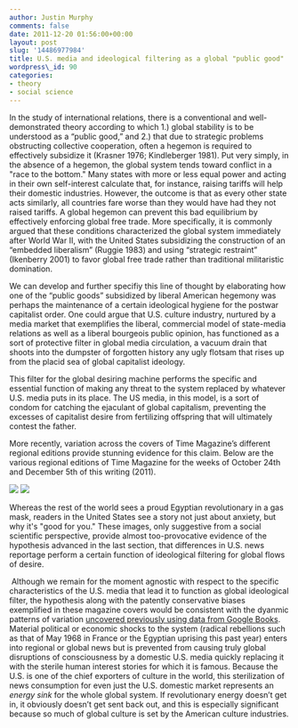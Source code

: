 ```yaml
---
author: Justin Murphy
comments: false
date: 2011-12-20 01:56:00+00:00
layout: post
slug: '14486977984'
title: U.S. media and ideological filtering as a global "public good"
wordpress\_id: 90
categories:
- theory
- social science
---
```


In the study of international relations, there is a conventional and well-demonstrated theory according to which 1.) global stability is to be understood as a “public good,” and 2.) that due to strategic problems obstructing collective cooperation, often a hegemon is required to effectively subsidize it (Krasner 1976; Kindleberger 1981). Put very simply, in the absence of a hegemon, the global system tends toward conflict in a "race to the bottom." Many states with more or less equal power and acting in their own self-interest calculate that, for instance, raising tariffs will help their domestic industries. However, the outcome is that as every other state acts similarly, all countries fare worse than they would have had they not raised tariffs. A global hegemon can prevent this bad equilibrium by effectively enforcing global free trade. More specifically, it is commonly argued that these conditions characterized the global system immediately after World War II, with the United States subsidizing the construction of an “embedded liberalism” (Ruggie 1983) and using “strategic restraint” (Ikenberry 2001) to favor global free trade rather than traditional militaristic domination.




We can develop and further specifiy this line of thought by elaborating how one of the “public goods” subsidized by liberal American hegemony was perhaps the maintenance of a certain ideological hygiene for the postwar capitalist order. One could argue that U.S. culture industry, nurtured by a media market that exemplifies the liberal, commercial model of state-media relations as well as a liberal bourgeois public opinion, has functioned as a sort of protective filter in global media circulation, a vacuum drain that shoots into the dumpster of forgotten history any ugly flotsam that rises up from the placid sea of global capitalist ideology. 




This filter for the global desiring machine performs the specific and essential function of making any threat to the system replaced by whatever U.S. media puts in its place. The US media, in this model, is a sort of condom for catching the ejaculant of global capitalism, preventing the excesses of capitalist desire from fertilizing offspring that will ultimately contest the father.




More recently, variation across the covers of Time Magazine’s different regional editions provide stunning evidence for this claim. Below are the various regional editions of Time Magazine for the weeks of October 24th and December 5th of this writing (2011).


![][image-1]
![][image-2]


Whereas the rest of the world sees a proud Egyptian revolutionary in a gas mask, readers in the United States see a story not just about anxiety, but why it's "good for you." These images, only suggestive from a social scientific perspective, provide almost too-provocative evidence of the hypothesis advanced in the last section, that differences in U.S. news reportage perform a certain function of ideological filtering for global flows of desire. 




 Although we remain for the moment agnostic with respect to the specific characteristics of the U.S. media that lead it to function as global ideological filter, the hypothesis along with the patently conservative biases exemplified in these magazine covers would be consistent with the dyanmic patterns of variation [uncovered previously using data from Google Books][1]. Material political or economic shocks to the system (radical rebellions such as that of May 1968 in France or the Egyptian uprising this past year) enters into regional or global news but is prevented from causing truly global disruptions of consciousness by a domestic U.S. media quickly replacing it with the sterile human interest stories for which it is famous. Because the U.S. is one of the chief exporters of culture in the world, this sterilization of news consumption for even just the U.S. domestic market represents an _energy sink_ for the whole global system. If revolutionary energy doesn’t get in, it obviously doesn’t get sent back out, and this is especially significant because so much of global culture is set by the American culture industries.

[1]:	http://Justin%20Murphyields.tumblr.com/post/14483036324/a-return-of-the-repressed-preliminary-theory-and

[image-1]:	http://media.tumblr.com/tumblr_lwhb4v7QFj1qz9517.png
[image-2]:	http://media.tumblr.com/tumblr_lwhb0p8eU01qz9517.png